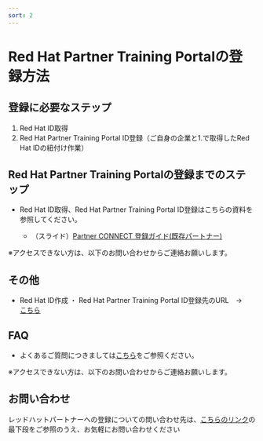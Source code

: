 ```yaml
---
sort: 2
---
```


# Red Hat Partner Training Portalの登録方法

## 登録に必要なステップ

1. Red Hat ID取得
2. Red Hat Partner Training Portal ID登録（ご自身の企業と1.で取得したRed Hat IDの紐付け作業）


## Red Hat Partner Training Portalの登録までのステップ
- Red Hat ID取得、Red Hat Partner Training Portal ID登録はこちらの資料を参照してください。

    - （スライド）[Partner CONNECT 登録ガイド(既存パートナー)](https://speakerdeck.com/rhpej/partner-connect-deng-lu-kaito-ji-cun-hatona)

※アクセスできない方は、以下のお問い合わせからご連絡お願いします。

## その他
- Red Hat ID作成 ・ Red Hat Partner Training Portal ID登録先のURL　→　[こちら](https://connect.redhat.com/)

## FAQ
- よくあるご質問につきましては[こちら](https://redhat-partner.highspot.com/items/5d42e186429d7b3c36e2b458?lfrm=srp.0)をご参照ください。

※アクセスできない方は、以下のお問い合わせからご連絡お願いします。

## お問い合わせ
レッドハットパートナーへの登録についての問い合わせ先は、[こちらのリンク](https://www.redhat.com/ja/global/japan/partners)の最下段をご参照のうえ、お気軽にお問い合わせください
